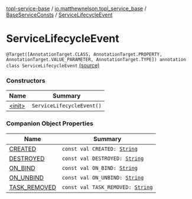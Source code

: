 [topl-service-base](../../../index.md) / [io.matthewnelson.topl_service_base](../../index.md) / [BaseServiceConsts](../index.md) / [ServiceLifecycleEvent](./index.md)

# ServiceLifecycleEvent

`@Target([AnnotationTarget.CLASS, AnnotationTarget.PROPERTY, AnnotationTarget.VALUE_PARAMETER, AnnotationTarget.TYPE]) annotation class ServiceLifecycleEvent` [(source)](https://github.com/05nelsonm/TorOnionProxyLibrary-Android/blob/master/topl-service-base/src/main/java/io/matthewnelson/topl_service_base/BaseServiceConsts.kt#L151)

### Constructors

| Name | Summary |
|---|---|
| [&lt;init&gt;](-init-.md) | `ServiceLifecycleEvent()` |

### Companion Object Properties

| Name | Summary |
|---|---|
| [CREATED](-c-r-e-a-t-e-d.md) | `const val CREATED: `[`String`](https://kotlinlang.org/api/latest/jvm/stdlib/kotlin/-string/index.html) |
| [DESTROYED](-d-e-s-t-r-o-y-e-d.md) | `const val DESTROYED: `[`String`](https://kotlinlang.org/api/latest/jvm/stdlib/kotlin/-string/index.html) |
| [ON_BIND](-o-n_-b-i-n-d.md) | `const val ON_BIND: `[`String`](https://kotlinlang.org/api/latest/jvm/stdlib/kotlin/-string/index.html) |
| [ON_UNBIND](-o-n_-u-n-b-i-n-d.md) | `const val ON_UNBIND: `[`String`](https://kotlinlang.org/api/latest/jvm/stdlib/kotlin/-string/index.html) |
| [TASK_REMOVED](-t-a-s-k_-r-e-m-o-v-e-d.md) | `const val TASK_REMOVED: `[`String`](https://kotlinlang.org/api/latest/jvm/stdlib/kotlin/-string/index.html) |
